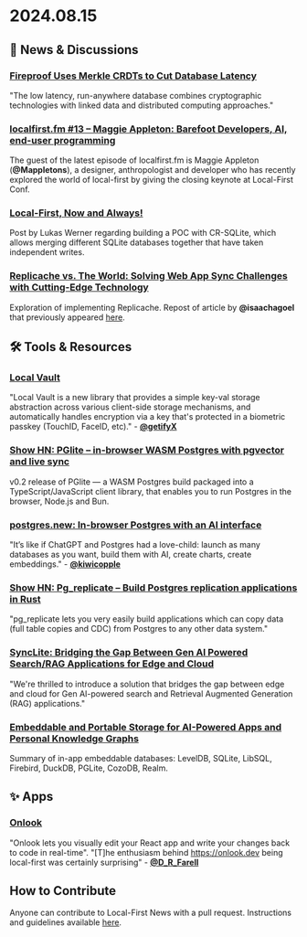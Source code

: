 # 2024.08.15

## 📰 News & Discussions 

### [Fireproof Uses Merkle CRDTs to Cut Database Latency](https://thenewstack.io/fireproof-uses-merkle-crdts-to-cut-database-latency/)
"The low latency, run-anywhere database combines cryptographic technologies with linked data and distributed computing approaches."

### [localfirst.fm #13 – Maggie Appleton: Barefoot Developers, AI, end-user programming](https://www.localfirst.fm/13)
The guest of the latest episode of localfirst.fm is Maggie Appleton (**@Mappletons**), a designer, anthropologist and developer who has recently explored the world of local-first by giving the closing keynote at Local-First Conf. 

### [Local-First, Now and Always!](https://lukaswerner.com/post/2024-08-13@Sqlite-Local-First)
Post by Lukas Werner regarding building a POC with CR-SQLite, which allows merging different SQLite databases together that have taken independent writes.

### [Replicache vs. The World: Solving Web App Sync Challenges with Cutting-Edge Technology](https://hackernoon.com/replicache-vs-the-world-solving-web-app-sync-challenges-with-cutting-edge-technology)
Exploration of implementing Replicache. Repost of article by **@isaachagoel** that previously appeared [here](https://dev.to/isaachagoel/are-sync-engines-the-future-of-web-applications-1bbi).


## 🛠️ Tools & Resources

### [Local Vault](https://github.com/mylofi/local-vault)
"Local Vault is a new library that provides a simple key-val storage abstraction across various client-side storage mechanisms, and automatically handles encryption via a key that's protected in a biometric passkey (TouchID, FaceID, etc)." - **[@getifyX](https://x.com/getifyX/status/1823719595435598287)**

### [Show HN: PGlite – in-browser WASM Postgres with pgvector and live sync](https://news.ycombinator.com/item?id=41224689)
v0.2 release of PGlite — a WASM Postgres build packaged into a TypeScript/JavaScript client library, that enables you to run Postgres in the browser, Node.js and Bun. 

### [postgres.new: In-browser Postgres with an AI interface](https://supabase.com/blog/postgres-new)
"It’s like if ChatGPT and Postgres had a love-child: launch as many databases as you want, build them with AI, create charts, create embeddings." - **[@kiwicopple](https://x.com/kiwicopple/status/1822997940983472329)**

### [Show HN: Pg_replicate – Build Postgres replication applications in Rust](https://news.ycombinator.com/item?id=41209994)
"pg_replicate lets you very easily build applications which can copy data (full table copies and CDC) from Postgres to any other data system."

### [SyncLite: Bridging the Gap Between Gen AI Powered Search/RAG Applications for Edge and Cloud](https://medium.com/@mahendra.chavan/synclite-bridging-the-gap-between-gen-ai-search-rag-applications-for-edge-and-cloud-0f68b46d16d5)
"We're thrilled to introduce a solution that bridges the gap between edge and cloud for Gen AI-powered search and Retrieval Augmented Generation (RAG) applications."

### [Embeddable and Portable Storage for AI-Powered Apps and Personal Knowledge Graphs](https://ai.plainenglish.io/embeddable-and-portable-storage-for-ai-powered-apps-and-personal-knowledge-graphs-e46b0564e73c)
Summary of in-app embeddable databases: LevelDB, SQLite, LibSQL, Firebird, DuckDB, PGLite, CozoDB, Realm.


## ✨ Apps

### [Onlook](https://onlook.dev/)
"Onlook lets you visually edit your React app and write your changes back to code in real-time". "[T]he enthusiasm behind https://onlook.dev being local-first was certainly surprising" - **[@D_R_Farell](https://x.com/D_R_Farrell)**

## How to Contribute
Anyone can contribute to Local-First News with a pull request. Instructions and guidelines available [here](https://github.com/localfirstnews/localfirstnews).

